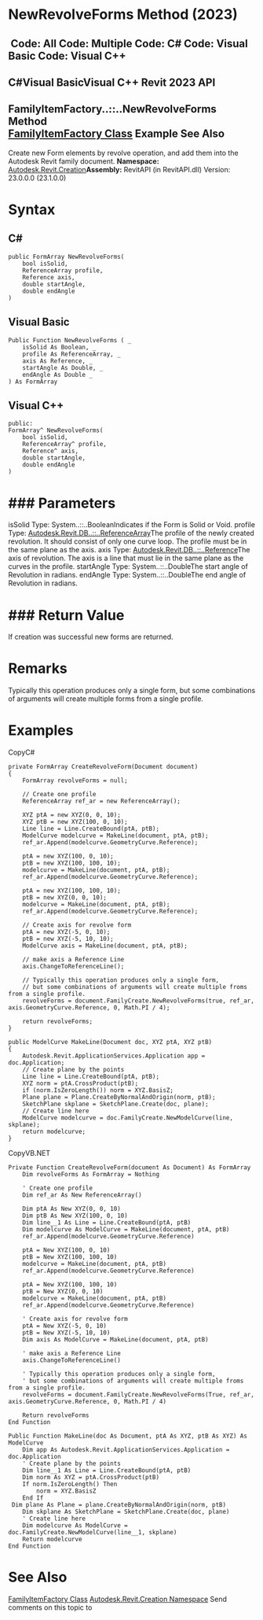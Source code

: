 # NewRevolveForms Method (2023)

﻿
 Code: All Code: Multiple Code: C# Code: Visual Basic Code: Visual C++   
---  
C#Visual BasicVisual C++
Revit 2023 API  
---  
FamilyItemFactory..::..NewRevolveForms Method   
[FamilyItemFactory Class](a7622967-1381-c17f-ed04-1ebe40da0440.md "FamilyItemFactory Class") Example See Also  
---  
Create new Form elements by revolve operation, and add them into the Autodesk Revit family document.
**Namespace:** [Autodesk.Revit.Creation](ded320da-058a-4edd-0418-0582389559a7.md "Autodesk.Revit.Creation Namespace")**Assembly:** RevitAPI (in RevitAPI.dll) Version: 23.0.0.0 (23.1.0.0)
# Syntax
C#  
---  
```text
public FormArray NewRevolveForms(
	bool isSolid,
	ReferenceArray profile,
	Reference axis,
	double startAngle,
	double endAngle
)
```
  
Visual Basic  
---  
```text
Public Function NewRevolveForms ( _
	isSolid As Boolean, _
	profile As ReferenceArray, _
	axis As Reference, _
	startAngle As Double, _
	endAngle As Double _
) As FormArray
```
  
Visual C++  
---  
```text
public:
FormArray^ NewRevolveForms(
	bool isSolid, 
	ReferenceArray^ profile, 
	Reference^ axis, 
	double startAngle, 
	double endAngle
)
```
  
# ### Parameters
isSolid
    Type: System..::..BooleanIndicates if the Form is Solid or Void.
profile
    Type: [Autodesk.Revit.DB..::..ReferenceArray](bc9192b5-6666-a8de-0128-87dae479fd6a.md "ReferenceArray Class")The profile of the newly created revolution. It should consist of only one curve loop. The profile must be in the same plane as the axis.
axis
    Type: [Autodesk.Revit.DB..::..Reference](d28155ae-817b-1f31-9c3f-c9c6a28acc0d.md "Reference Class")The axis of revolution. The axis is a line that must lie in the same plane as the curves in the profile.
startAngle
    Type: System..::..DoubleThe start angle of Revolution in radians.
endAngle
    Type: System..::..DoubleThe end angle of Revolution in radians.
# ### Return Value
If creation was successful new forms are returned.
# Remarks
Typically this operation produces only a single form, but some combinations of arguments will create multiple forms from a single profile.
# Examples
CopyC#
```text
private FormArray CreateRevolveForm(Document document)
{
    FormArray revolveForms = null;

    // Create one profile
    ReferenceArray ref_ar = new ReferenceArray();

    XYZ ptA = new XYZ(0, 0, 10);
    XYZ ptB = new XYZ(100, 0, 10);
    Line line = Line.CreateBound(ptA, ptB);
    ModelCurve modelcurve = MakeLine(document, ptA, ptB);
    ref_ar.Append(modelcurve.GeometryCurve.Reference);

    ptA = new XYZ(100, 0, 10);
    ptB = new XYZ(100, 100, 10);
    modelcurve = MakeLine(document, ptA, ptB);
    ref_ar.Append(modelcurve.GeometryCurve.Reference);

    ptA = new XYZ(100, 100, 10);
    ptB = new XYZ(0, 0, 10);
    modelcurve = MakeLine(document, ptA, ptB);
    ref_ar.Append(modelcurve.GeometryCurve.Reference);

    // Create axis for revolve form
    ptA = new XYZ(-5, 0, 10);
    ptB = new XYZ(-5, 10, 10);
    ModelCurve axis = MakeLine(document, ptA, ptB);

    // make axis a Reference Line
    axis.ChangeToReferenceLine();

    // Typically this operation produces only a single form, 
    // but some combinations of arguments will create multiple froms from a single profile.
    revolveForms = document.FamilyCreate.NewRevolveForms(true, ref_ar, axis.GeometryCurve.Reference, 0, Math.PI / 4);

    return revolveForms;
}

public ModelCurve MakeLine(Document doc, XYZ ptA, XYZ ptB)
{
    Autodesk.Revit.ApplicationServices.Application app = doc.Application;
    // Create plane by the points
    Line line = Line.CreateBound(ptA, ptB);
    XYZ norm = ptA.CrossProduct(ptB);
    if (norm.IsZeroLength()) norm = XYZ.BasisZ;
    Plane plane = Plane.CreateByNormalAndOrigin(norm, ptB);
    SketchPlane skplane = SketchPlane.Create(doc, plane);
    // Create line here
    ModelCurve modelcurve = doc.FamilyCreate.NewModelCurve(line, skplane);
    return modelcurve;
}
```

CopyVB.NET
```text
Private Function CreateRevolveForm(document As Document) As FormArray
    Dim revolveForms As FormArray = Nothing

    ' Create one profile
    Dim ref_ar As New ReferenceArray()

    Dim ptA As New XYZ(0, 0, 10)
    Dim ptB As New XYZ(100, 0, 10)
    Dim line__1 As Line = Line.CreateBound(ptA, ptB)
    Dim modelcurve As ModelCurve = MakeLine(document, ptA, ptB)
    ref_ar.Append(modelcurve.GeometryCurve.Reference)

    ptA = New XYZ(100, 0, 10)
    ptB = New XYZ(100, 100, 10)
    modelcurve = MakeLine(document, ptA, ptB)
    ref_ar.Append(modelcurve.GeometryCurve.Reference)

    ptA = New XYZ(100, 100, 10)
    ptB = New XYZ(0, 0, 10)
    modelcurve = MakeLine(document, ptA, ptB)
    ref_ar.Append(modelcurve.GeometryCurve.Reference)

    ' Create axis for revolve form
    ptA = New XYZ(-5, 0, 10)
    ptB = New XYZ(-5, 10, 10)
    Dim axis As ModelCurve = MakeLine(document, ptA, ptB)

    ' make axis a Reference Line
    axis.ChangeToReferenceLine()

    ' Typically this operation produces only a single form, 
    ' but some combinations of arguments will create multiple froms from a single profile.
    revolveForms = document.FamilyCreate.NewRevolveForms(True, ref_ar, axis.GeometryCurve.Reference, 0, Math.PI / 4)

    Return revolveForms
End Function

Public Function MakeLine(doc As Document, ptA As XYZ, ptB As XYZ) As ModelCurve
    Dim app As Autodesk.Revit.ApplicationServices.Application = doc.Application
    ' Create plane by the points
    Dim line__1 As Line = Line.CreateBound(ptA, ptB)
    Dim norm As XYZ = ptA.CrossProduct(ptB)
    If norm.IsZeroLength() Then
        norm = XYZ.BasisZ
    End If
 Dim plane As Plane = plane.CreateByNormalAndOrigin(norm, ptB)
    Dim skplane As SketchPlane = SketchPlane.Create(doc, plane)
    ' Create line here
    Dim modelcurve As ModelCurve = doc.FamilyCreate.NewModelCurve(line__1, skplane)
    Return modelcurve
End Function
```

# See Also
[FamilyItemFactory Class](a7622967-1381-c17f-ed04-1ebe40da0440.md "FamilyItemFactory Class")
[Autodesk.Revit.Creation Namespace](ded320da-058a-4edd-0418-0582389559a7.md "Autodesk.Revit.Creation Namespace")
Send comments on this topic to 